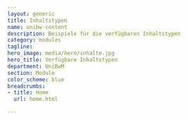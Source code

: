 ```yaml
---
layout: generic
title: Inhaltstypen
name: unibw-content
description: Beispiele für die verfügbaren Inhaltstypen
category: modules
tagline: 
hero_image: media/hero/inhalte.jpg
hero_title: Verfügbare Inhaltstypen
department: UniBwM
section: Module
color_scheme: blue
breadcrumbs:
- title: Home
  url: home.html

---
```


